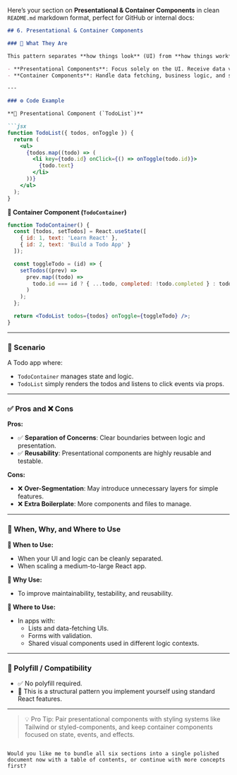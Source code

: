 Here’s your section on **Presentational & Container Components** in clean `README.md` markdown format, perfect for GitHub or internal docs:

```markdown
## 6. Presentational & Container Components

### 🧠 What They Are

This pattern separates **how things look** (UI) from **how things work** (logic):

- **Presentational Components**: Focus solely on the UI. Receive data via props and render HTML/JSX.
- **Container Components**: Handle data fetching, business logic, and state. Pass data to presentational components.

---

### ⚙️ Code Example

**🔹 Presentational Component (`TodoList`)**

```jsx
function TodoList({ todos, onToggle }) {
  return (
    <ul>
      {todos.map((todo) => (
        <li key={todo.id} onClick={() => onToggle(todo.id)}>
          {todo.text}
        </li>
      ))}
    </ul>
  );
}
```

**🔸 Container Component (`TodoContainer`)**

```jsx
function TodoContainer() {
  const [todos, setTodos] = React.useState([
    { id: 1, text: 'Learn React' },
    { id: 2, text: 'Build a Todo App' }
  ]);

  const toggleTodo = (id) => {
    setTodos((prev) =>
      prev.map((todo) =>
        todo.id === id ? { ...todo, completed: !todo.completed } : todo
      )
    );
  };

  return <TodoList todos={todos} onToggle={toggleTodo} />;
}
```

---

### 📘 Scenario

A Todo app where:
- `TodoContainer` manages state and logic.
- `TodoList` simply renders the todos and listens to click events via props.

---

### ✅ Pros and ❌ Cons

**Pros:**
- ✅ **Separation of Concerns**: Clear boundaries between logic and presentation.
- ✅ **Reusability**: Presentational components are highly reusable and testable.

**Cons:**
- ❌ **Over-Segmentation**: May introduce unnecessary layers for simple features.
- ❌ **Extra Boilerplate**: More components and files to manage.

---

### 📍 When, Why, and Where to Use

**📅 When to Use:**
- When your UI and logic can be cleanly separated.
- When scaling a medium-to-large React app.

**🤔 Why Use:**
- To improve maintainability, testability, and reusability.

**📍 Where to Use:**
- In apps with:
  - Lists and data-fetching UIs.
  - Forms with validation.
  - Shared visual components used in different logic contexts.

---

### 🧰 Polyfill / Compatibility

- ✅ No polyfill required.
- 🧱 This is a structural pattern you implement yourself using standard React features.

---

> 💡 Pro Tip: Pair presentational components with styling systems like Tailwind or styled-components, and keep container components focused on state, events, and effects.
```

Would you like me to bundle all six sections into a single polished document now with a table of contents, or continue with more concepts first?